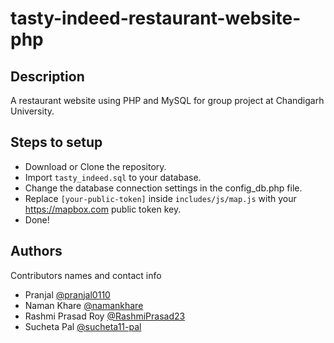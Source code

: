 # tasty-indeed-restaurant-website-php

## Description
A restaurant website using PHP and MySQL for group project at Chandigarh University.

## Steps to setup
* Download or Clone the repository.
* Import ```tasty_indeed.sql``` to your database.
* Change the database connection settings in the config_db.php file.
* Replace ```[your-public-token]``` inside ```includes/js/map.js``` with your https://mapbox.com public token key.
* Done!


## Authors
Contributors names and contact info

* Pranjal  [@pranjal0110](https://github.com/pranjal0110)
* Naman Khare  [@namankhare](https://github.com/namankhare)
* Rashmi Prasad Roy  [@RashmiPrasad23](https://github.com/RashmiPrasad23)
* Sucheta Pal  [@sucheta11-pal](https://github.com/sucheta11-pal)
